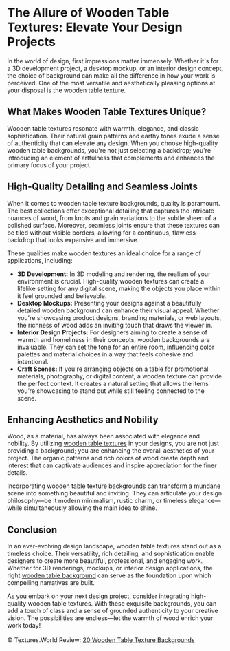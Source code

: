 <h1>The Allure of Wooden Table Textures: Elevate Your Design Projects</h1>
In the world of design, first impressions matter immensely. Whether it's for a 3D development project, a desktop mockup, or an interior design concept, the choice of background can make all the difference in how your work is perceived. One of the most versatile and aesthetically pleasing options at your disposal is the wooden table texture.

<h2>What Makes Wooden Table Textures Unique?</h2>
Wooden table textures resonate with warmth, elegance, and classic sophistication. Their natural grain patterns and earthy tones exude a sense of authenticity that can elevate any design. When you choose high-quality wooden table backgrounds, you're not just selecting a backdrop; you're introducing an element of artfulness that complements and enhances the primary focus of your project.

<h2>High-Quality Detailing and Seamless Joints</h2>
When it comes to wooden table texture backgrounds, quality is paramount. The best collections offer exceptional detailing that captures the intricate nuances of wood, from knots and grain variations to the subtle sheen of a polished surface. Moreover, seamless joints ensure that these textures can be tiled without visible borders, allowing for a continuous, flawless backdrop that looks expansive and immersive.

These qualities make wooden textures an ideal choice for a range of applications, including:
<ul>
<li><strong>3D Development:</strong> In 3D modeling and rendering, the realism of your environment is crucial. High-quality wooden textures can create a lifelike setting for any digital scene, making the objects you place within it feel grounded and believable.</li>

<li><strong>Desktop Mockups:</strong> Presenting your designs against a beautifully detailed wooden background can enhance their visual appeal. Whether you're showcasing product designs, branding materials, or web layouts, the richness of wood adds an inviting touch that draws the viewer in.</li>

<li><strong>Interior Design Projects:</strong> For designers aiming to create a sense of warmth and homeliness in their concepts, wooden backgrounds are invaluable. They can set the tone for an entire room, influencing color palettes and material choices in a way that feels cohesive and intentional.</li>

<li><strong>Craft Scenes:</strong> If you're arranging objects on a table for promotional materials, photography, or digital content, a wooden texture can provide the perfect context. It creates a natural setting that allows the items you’re showcasing to stand out while still feeling connected to the scene.</li>
</ul>
<h2>Enhancing Aesthetics and Nobility</h2>
Wood, as a material, has always been associated with elegance and nobility. By utilizing <a href="https://textures.world/wood/20-wooden-table-texture-backgrounds">wooden table textures</a> in your designs, you are not just providing a background; you are enhancing the overall aesthetics of your project. The organic patterns and rich colors of wood create depth and interest that can captivate audiences and inspire appreciation for the finer details.

Incorporating wooden table texture backgrounds can transform a mundane scene into something beautiful and inviting. They can articulate your design philosophy—be it modern minimalism, rustic charm, or timeless elegance—while simultaneously allowing the main idea to shine.

<h2>Conclusion</h2>
In an ever-evolving design landscape, wooden table textures stand out as a timeless choice. Their versatility, rich detailing, and sophistication enable designers to create more beautiful, professional, and engaging work. Whether for 3D renderings, mockups, or interior design applications, the right <a href="https://textures.world/wood/20-wooden-table-texture-backgrounds">wooden table background</a> can serve as the foundation upon which compelling narratives are built.

As you embark on your next design project, consider integrating high-quality wooden table textures. With these exquisite backgrounds, you can add a touch of class and a sense of grounded authenticity to your creative vision. The possibilities are endless—let the warmth of wood enrich your work today!
<br><br>
© Textures.World Review: <a href="https://textures.world/wood/20-wooden-table-texture-backgrounds">20 Wooden Table Texture Backgrounds</a>
